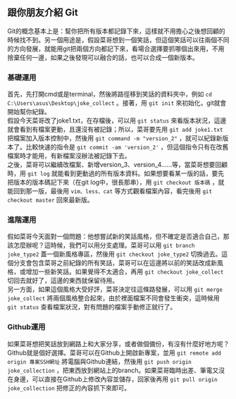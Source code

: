 ## 跟你朋友介紹 Git
Git的概念基本上是：幫你把所有版本都記錄下來，這樣就不用擔心之後想回顧的時候找不到。另一個用途是，假設菜哥想到一個笑話，但這個笑話可以往兩個不同的方向發展，就能用git把兩個方向都記下來，看場合選擇要抓哪個出來用，不用捨棄任何一邊，如果之後發現可以融合的話，也可以合成一個新版本。
### 基礎運用
首先，先打開cmd或是terminal，然後將路徑移到笑話的資料夾中，例如 `cd C:\Users\asus\Desktop\joke_collect` 。接著，用 `git init` 來初始化，git就會開始幫你紀錄。  
假設今天菜哥改了joke1.txt，在存檔後，可以用 `git status` 來看版本狀況，這邊就會看到有檔案更動，且還沒有被記錄；所以，菜哥要先用 `git add joke1.txt` 把檔案加入版本控制中，然後用 `git command -m "version_2"` ，就可以紀錄新版本了。比較快速的指令是 `git commit -am 'version_2'` ，但這個指令只有在改舊檔案時才能用，有新檔案沒辦法被記錄下去。  
之後，菜哥可以繼續改檔案、新增version_3、version_4......等，當菜哥想要回顧時，用 `git log` 就能看到更動過的所有版本資料。如果想要看某一版的話，要先把版本的版本碼記下來（在git log中，很長那串），用 `git checkout 版本碼` ，就能回到那一版，最後用 `vim、less、cat` 等方式觀看檔案內容，看完後用 `git checkout master` 回來最新版。
### 進階運用
假如菜哥今天面對一個問題：他想嘗試新的笑話風格，但不確定是否適合自己，那該怎麼辦呢？這時候，我們可以用分支處理。菜哥可以用 `git branch joke_type2` 蓋一個新風格專區，然後用 `git checkout joke_type2` 切換過去。這個分支會包含菜哥之前紀錄的所有笑話，菜哥可以在這邊將以前的笑話改成新風格，或增加一些新笑話。如果覺得不太適合，再用 `git checkout joke_collect` 切回去就好了，這邊的東西就保留待用。  
另一方面，如果這個風格大受好評，菜哥決定往這條路發展，可以用 `git merge joke_collect` 將兩個風格整合起來，由於裡面檔案不同會發生衝突，這時候用 `git status` 查看檔案狀況，對有問題的檔案手動修正就行了。
### Github運用
如果菜哥想把笑話放到網路上和大家分享，或者做個備份，有沒有什麼好地方呢？Github就是個好選擇。菜哥可以在Github上開啟新專案，並用 `git remote add origin 專案SSH網址` 將電腦與Github連結，然後用 `git push origin joke_collection` ，把東西放到網站上的branch。如果菜哥臨時出差、筆電又沒在身邊，可以直接在Github上修改內容並儲存，回家後再用 `git pull origin joke_collection` 把修正的內容抓下來即可。